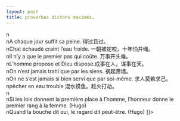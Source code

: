 ```yaml
---
layout: post
title: proverbes dictons maximes…
---
```


<p>n<br />nA chaque jour suffit sa peine. 得过且过。<br />nChat échaudé craint l’eau froide. 一朝被蛇咬，十年怕井绳。<br />nIl n’y a que le premier pas qui coûte. 万事开头难。<br />nL’homme propose et Dieu dispose.成事在人，谋事在天。<br />nOn n’est jamais trahi que par les siens. 祸起萧墙。<br />nOn ne s’est jamais si bien servi que par soi-même. 求人莫若求己。<br />npêcher en eau trouble 混水摸鱼。趁火打劫。<br />n<br />nSi les lois donnent la première place à l&#8217;homme, l&#8217;honneur donne le premier rang à la femme. (Hugo) <br />nQuand la bouche dit oui, le regard dit peut-être. (Hugo) ]]&gt;
</p>
